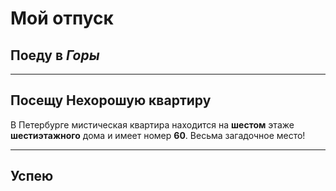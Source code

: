 # Мой отпуск

## Поеду в *Горы*

---
## Посещу **Нехорошую квартиру**
В Петербурге мистическая квартира находится на **шестом** этаже **шестиэтажного** дома и имеет номер **60**. Весьма загадочное место!

---
## Успею
